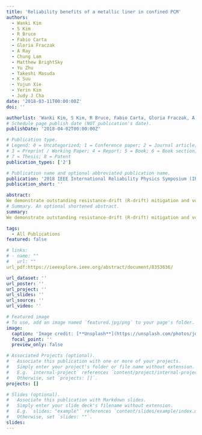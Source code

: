 ```yaml
---
title: 'Reliability benefits of a metallic liner in confined PCM'
authors:
  - Wanki Kim
  - S Kim
  - R Bruce
  - Fabio Carta
  - Gloria Fraczak
  - A Ray
  - Chung Lam
  - Matthew BrightSky
  - Yu Zhu
  - Takeshi Masuda
  - K Suu
  - Yujun Xie
  - Yerin Kim
  - Judy J Cha
date: '2018-03-11T00:00:00Z'
doi: ''

authorlist: 'Wanki Kim, S Kim, R Bruce, Fabio Carta, Gloria Fraczak, A Ray, Chung Lam, Matthew BrightSky, Yu Zhu, Takeshi Masuda, K Suu, Yujun Xie, Yerin Kim, Judy J Cha'
# Schedule page publish date (NOT publication's date).
publishDate: '2018-04-02T00:00:00Z'

# Publication type.
# Legend: 0 = Uncategorized; 1 = Conference paper; 2 = Journal article;
# 3 = Preprint / Working Paper; 4 = Report; 5 = Book; 6 = Book section;
# 7 = Thesis; 8 = Patent
publication_types: ['2']

# Publication name and optional abbreviated publication name.
publication: '2018 IEEE International Reliability Physics Symposium (IRPS)'
publication_short: ''

abstract: 
We demonstrate outstanding resistance-drift (R-drift) mitigation and void elimination as reliability benefits of a thin metallic liner. By tuning the resistivity of the liner, the confined PCM with a metallic liner yields an extremely low R-drift coefficient (∼0.01). We also show for the first time that confined PCM could have a self-recovering property by incorporating a metallic liner. The experimental results with real-time in-situ transmission electron microscope (TEM) exhibit the robustness of the confined PCM that can recover by itself without any extra circuits.
# Summary. An optional shortened abstract.
summary: 
We demonstrate outstanding resistance-drift (R-drift) mitigation and void elimination as reliability benefits of a thin metallic liner. By tuning the resistivity of the liner, the confined PCM with a metallic liner yields an extremely low R-drift coefficient (∼0.01). We also show for the first time that confined PCM could have a self-recovering property by incorporating a metallic liner. The experimental results with real-time in-situ transmission electron microscope (TEM) exhibit the robustness of the confined PCM that can recover by itself without any extra circuits.

tags:
  - All Publications
featured: false

# links:
# - name: ""
#   url: ""
url_pdf:https://ieeexplore.ieee.org/abstract/document/8353636/

url_dataset: ''
url_poster: ''
url_project: ''
url_slides: ''
url_source: ''
url_video: ''

# Featured image
# To use, add an image named `featured.jpg/png` to your page's folder.
image:
  caption: 'Image credit: [**Unsplash**](https://unsplash.com/photos/jdD8gXaTZsc)'
  focal_point: ''
  preview_only: false

# Associated Projects (optional).
#   Associate this publication with one or more of your projects.
#   Simply enter your project's folder or file name without extension.
#   E.g. `internal-project` references `content/project/internal-project/index.md`.
#   Otherwise, set `projects: []`.
projects: []

# Slides (optional).
#   Associate this publication with Markdown slides.
#   Simply enter your slide deck's filename without extension.
#   E.g. `slides: "example"` references `content/slides/example/index.md`.
#   Otherwise, set `slides: ""`.
slides:
---
```

